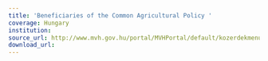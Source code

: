 ```yaml
---
title: 'Beneficiaries of the Common Agricultural Policy '
coverage: Hungary
institution: 
source_url: http://www.mvh.gov.hu/portal/MVHPortal/default/kozerdekmenu/kozerdeku_adatok/tevekenysegi_adatok/kozzeteteli_listak/Z20080910001
download_url: 
---
```

